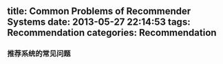 title: Common Problems of Recommender Systems
date: 2013-05-27 22:14:53
tags: Recommendation
categories: Recommendation
---


### 推荐系统的常见问题


